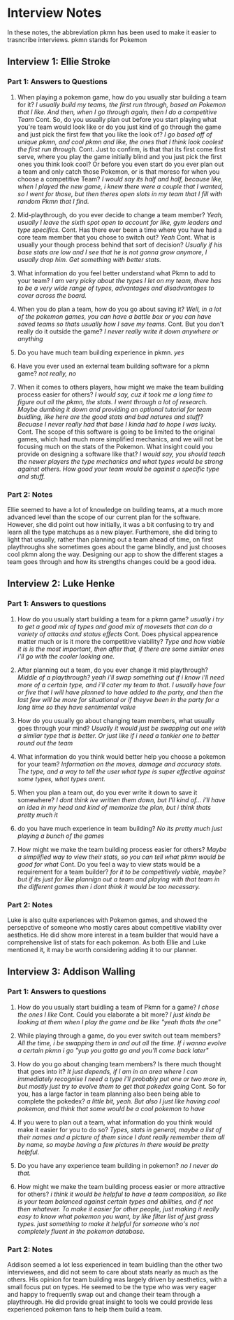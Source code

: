 # Interview Notes
In these notes, the abbreviation pkmn has been used to make it easier to trasncribe interviews. pkmn stands for Pokemon

## Interview 1: Ellie Stroke
### Part 1: Answers to Questions
1. When playing a pokemon game, how do you usually star building a team for it?
*I usually build my teams, the first run through, based on Pokemon that I like. And then, when I go through again, then I do a competitive Team*
Cont. So, do you usually plan out before you start playing what you're team would look like or do you just kind of go through the game and just pick the first few that you like the look of?
*I go based off of unique pkmn, and cool pkmn and like, the ones that I think look coolest the first run through.*
Cont. Just to confirm, is that that its first come first serve, where you play the game initially blind and you just pick the first ones you think look cool? Or before you even start do you ever plan out a team and only catch those Pokemon, or is that moreso for when you choose a competitive Team?
*I would say its half and half, because like, when I played the new game, i knew there were a couple that I wanted, so I went for those, but then theres open slots in my team that I fill with random Pkmn that I find.*

2. Mid-playthrough, do you ever decide to change a team member?
*Yeah, usually I leave the sixth spot open to account for like, gym leaders and type specifics.*
Cont. Has there ever been a time where you have had a core team member that you chose to switch out?
*Yeah*
Cont. What is usually your though process behind that sort of decision?
*Usually if his base stats are low and I see that he is not gonna grow anymore, I usually drop him. Get something with better stats.*

3. What information do you feel better understand what Pkmn to add to your team?
*I am very picky about the types I let on my team, there has to be a very wide range of types, advantages and disadvantages to cover across the board.*

4. When you do plan a team, how do you go about saving it?
*Well, in a lot of the pokemon games, you can have a battle box or you can have saved teams so thats usually how I save my teams.*
Cont. But you don't really do it outside the game?
*I never really write it down anywhere or anything*

5. Do you have much team building experience in pkmn.
*yes*

6. Have you ever used an external team building software for a pkmn game?
*not really, no*

7. When it comes to others players, how might we make the team building process easier for others?
*I would say, cuz it took me a long time to figure out all the pkmn, the stats. I went through a lot of research. Maybe dumbing it down and providing an optional tutorial for team buidling, like here are the good stats and bad natures and stuff? Becuase I never really had that base I kinda had to hope I was lucky.*
Cont. The scope of this software is going to be limited to the original games, which had much more simplified mechanics, and we will not be focusing much on the stats of the Pokemon. What insight could you provide on designing a software like that?
*I would say, you should teach the newer players the type mechanics and what types would be strong against others. How good your team would be against a specific type and stuff.*

### Part 2: Notes
Ellie seemed to have a lot of knowledge on building teams, at a much more advanced level than the scope of our current plan for the software. However, she did point out how initially, it was a bit confusing to try and learn all the type matchups as a new player. Furthemore, she did bring to light that usually, rather than planning out a team ahead of time, on first playthroughs she sometimes goes about the game blindly, and just chooses cool pkmn along the way. Designing our app to show the different stages a team goes through and how its strengths changes could be a good idea.


## Interview 2: Luke Henke
### Part 1: Answers to questions
1. How do you usually start building a team for a pkmn game?
*usually i try to get a good mix of types and good mix of movesets that can do a variety of attacks and status effects*
Cont. Does physical appearence matter much or is it more the competitive viability?
*Type and how viable it is is the most important, then after that, if there are some similar ones i'll go with the cooler looking one.*

2. After planning out a team, do you ever change it mid playthrough?
*Middle of a playthrough? yeah i'll swap something out if i know i'll need more of a certain type, and i'll cater my team to that. I usually have four or five that I will have planned to have added to the party, and then the last few will be more for situational or if theyve been in the party for a long time so they have sentimental value*

3. How do you usually go about changing team members, what usually goes through your mind?
*Usually it would just be swapping out one with a similar type that is better. Or just like if i need a tankier one to better round out the team*

4. What information do you think would better help you choose a pokemon for your team?
*Information on the moves, damage and accuracy stats. The type, and a way to tell the user what type is super effective against some types, what types arent.*

5. When you plan a team out, do you ever write it down to save it somewhere?
*I dont think ive written them down, but I'll kind of... i'll have an idea in my head and kind of memorize the plan, but i think thats pretty much it*

6. do you have much experience in team building?
*No its pretty much just playing a bunch of the games*

7. How might we make the team building process easier for others?
*Maybe a simplified way to view their stats, so you can tell what pkmn would be good for what*
Cont. Do you feel a way to view stats would be a requirement for a team builder?
*for it to be competitively viable, maybe? but if its just for like plannign out a team and playing with that team in the different games then i dont think it would be too necessary.*


### Part 2: Notes
Luke is also quite experiences with Pokemon games, and showed the persepctive of someone who mostly cares about competitive viability over aesthetics. He did show more interest in a team builder that would have a comprehensive list of stats for each pokemon. As both Ellie and Luke mentioned it, it may be worth considering adding it to our planner.

## Interview 3: Addison Walling
### Part 1: Answers to questions
1. How do you usually start buidling a team of Pkmn for a game?
*I chose the ones I like*
Cont. Could you elaborate a bit more?
*I just kinda be looking at them when I play the game and be like "yeah thats the one"*

2. While playing through a game, do you ever switch out team members?
*All the time, i be swapping them in and out all the time. If i wanna evolve a certain pkmn i go "yup you gotta go and you'll come back later"*

3. How do you go about changing team members? Is there much thought that goes into it?
*It just depends, if I am in an area where I can immediately recognise I need a type i'll probably put one or two more in, but mostly just try to evolve them to get that pokedex going*
Cont. So for you, has a large factor in team planning also been being able to complete the pokedex?
*a little bit, yeah. But also I just like having cool pokemon, and think that some would be a cool pokemon to have*

4. If you were to plan out a team, what information do you think would make it easier for you to do so?
*Types, stats in general, maybe a list of their names and a picture of them since I dont really remember them all by name, so maybe having a few pictures in there would be pretty helpful.*

5. Do you have any experience team building in pokemon?
*no I never do that.*

6. How might we make the team building process easier or more attractive for others?
*i think it would be helpful to have a team composition, so like is your team balanced against certain types and abilities, and if not then whatever. To make it easier for other people, just making it really easy to know what pokemon you want, by like filter list of just grass types. just something to make it helpful for someone who's not completely fluent in the pokemon database.*

### Part 2: Notes
Addison seemed a lot less experienced in team buidling than the other two interviewees, and did not seem to care about stats nearly as much as the others. His opinion for team building was largely driven by aesthetics, with a small focus put on types. He seemed to be the type who was very eager and happy to frequently swap out and change their team through a playthrough. He did provide great insight to tools we could provide less experienced pokemon fans to help them build a team.

